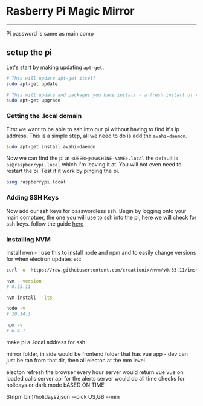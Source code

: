 # Rasberry Pi Magic Mirror

---

Pi password is same as main comp

## setup the pi

Let's start by making updating `apt-get`.
```bash
# This will update apt-get itself
sudo apt-get update

# This will update and packages you have install - a fresh install of rasbian has 0
sudo apt-get upgrade
```


### Getting the .local domain

First we want to be able to ssh into our pi without having to find it's ip address. This is a simple step, all we need to do is add the `avahi-daemon`.
```bash
sudo apt-get install avahi-daemon
```
Now we can find the pi at `<USER>@<MACHINE-NAME>.local` the default is `pi@raspberrypi.local` which I'm leaving it at. You will not even need to restart the pi. Test if it work by pinging the pi.
```bash
ping raspberrypi.local
```


### Adding SSH Keys

Now add our ssh keys for passwordless ssh. Begin by logging onto your main comptuer, the one you will use to ssh into the pi, here we will check for ssh keys.
follow the guide [here](https://www.raspberrypi.org/documentation/remote-access/ssh/passwordless.md)


### Installing NVM

install nvm - i use this to install node and npm and to easily change versions for when electron updates etc
```bash
curl -o- https://raw.githubusercontent.com/creationix/nvm/v0.33.11/install.sh | bash

nvm --version
# 0.33.11

nvm install --lts

node -v
# 10.14.1

npm -v
# 6.4.1
```


make pi a .local address for ssh

mirror folder, in side would be frontend folder that has vue app - dev can just be ran from that dir, then all electon at the mm level

electon refresh the browser every hour
server would return vue
vue on loaded calls server api for the alerts
server would do all time checks for holidays or dark mode bASED ON TIME





$(npm bin)/holidays2json --pick US,GB --min
